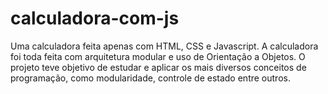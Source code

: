 # calculadora-com-js
Uma calculadora feita apenas com HTML, CSS e Javascript. A calculadora foi toda feita com arquitetura modular e uso de Orientação a Objetos. O projeto teve objetivo de estudar e aplicar os mais diversos conceitos de programação, como modularidade, controle de estado entre outros.
